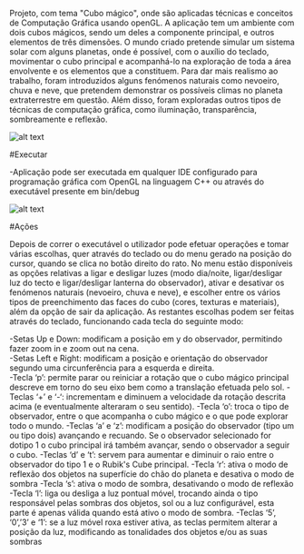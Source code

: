 
Projeto, com tema "Cubo mágico", onde são aplicadas técnicas e conceitos de Computação Gráfica usando openGL.
A aplicação tem  um ambiente  com  dois  cubos  mágicos, sendo um deles a componente principal, e outros elementos de três dimensões. O mundo criado pretende  simular  um  sistema  solar  com  alguns  planetas, onde é  possível, com o  auxílio  do teclado, movimentar o cubo principal e acompanhá-lo na exploração de toda a área envolvente e os elementos que a constituem. Para dar mais realismo ao trabalho, foram introduzidos alguns fenómenos  naturais  como  nevoeiro,  chuva  e  neve,  que  pretendem  demonstrar  os  possíveis climas no planeta extraterrestre em questão. Além disso, foram exploradas outros tipos de técnicas de computação gráfica, como iluminação, transparência, sombreamente e reflexão. 


![alt text](https://i.imgur.com/fKA2xxa.png)

#Executar

-Aplicação pode ser executada em qualquer IDE configurado para programação gráfica com OpenGL na linguagem C++ ou através do executável presente em bin/debug


![alt text](https://i.imgur.com/0KhQj0U.png)


#Ações 

Depois de correr o executável o utilizador pode efetuar operações e tomar várias escolhas, quer através  do teclado ou do menu gerado na posição do cursor, quando se clica no botão direito do rato. No menu estão disponíveis as opções relativas a ligar e desligar luzes (modo dia/noite, ligar/desligar luz do tecto e ligar/desligar lanterna do observador), ativar e desativar os fenómenos naturais (nevoeiro, chuva e neve), e escolher entre os vários tipos de preenchimento  das faces do  cubo  (cores,  texturas  e  materiais),  além  da  opção  de  sair  da aplicação. As restantes escolhas podem ser feitas através do teclado, funcionando cada tecla do seguinte modo:  

-Setas Up e Down: modificam a posição em y do observador, permitindo fazer zoom in e zoom out na cena.  
-Setas  Left  e  Right: modificam a  posição  e  orientação  do  observador  segundo  uma circunferência para a esquerda e direita.  
-Tecla ‘p’: permite parar ou reiniciar a rotação que o cubo mágico principal descreve em torno do seu eixo bem como a translação efetuada pelo sol. 
-Teclas ‘+’ e ‘-‘: incrementam e  diminuem a  velocidade  da  rotação descrita  acima  (e eventualmente alteraram o seu sentido).
-Tecla ‘o’: troca o tipo de observador, entre o que acompanha o cubo mágico e o que pode explorar todo o mundo. 
-Teclas ‘a’ e ‘z’: modificam a posição do observador (tipo um ou tipo dois) avançando e recuando.  Se  o  observador selecionado
for dotipo  1  o  cubo  principal  irá  também avançar, sendo o observador a seguir o cubo.
-Teclas ‘d’ e ‘t’: servem para aumentar e diminuir o raio entre o observador do tipo 1 e o Rubik's Cube principal.
-Tecla ‘r’: ativa  o  modo  de  reflexão  dos  objetos  na  superfície  do  chão  do  planeta e desativa o modo de sombra
-Tecla ‘s’: ativa o modo de sombra, desativando o modo de reflexão
-Tecla ‘l’: liga ou desliga a luz pontual móvel, trocando ainda o tipo responsável pelas sombras dos objetos, sol ou a luz configurável, esta parte é apenas válida quando está ativo o modo de sombra.
-Teclas ‘5’, ‘0’,’3’ e ‘1’: se a  luz móvel  roxa  estiver  ativa,  as  teclas  permitem  alterar  a posição da luz, modificando as tonalidades dos objetos e/ou as suas sombras




